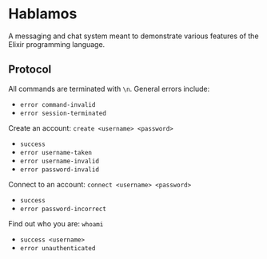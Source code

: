 Hablamos
========

A messaging and chat system meant to demonstrate various features of
the Elixir programming language.

## Protocol

All commands are terminated with `\n`. General errors include:

* `error command-invalid`
* `error session-terminated`

Create an account: `create <username> <password>`

* `success`
* `error username-taken`
* `error username-invalid`
* `error password-invalid`

Connect to an account: `connect <username> <password>`

* `success`
* `error password-incorrect`

Find out who you are: `whoami`

* `success <username>`
* `error unauthenticated`
